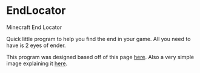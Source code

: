 # EndLocator
Minecraft End Locator

Quick little program to help you find the end in your game. All you need to have is 2 eyes of ender.

This program was designed based off of this page [here](http://www.minecraftforum.net/forums/minecraft-discussion/survival-mode/289172-how-to-find-a-stronghold-only-two-eyes-of-ender). Also a very simple image explaining it [here](http://img855.imageshack.us/img855/3579/trough3.png).
